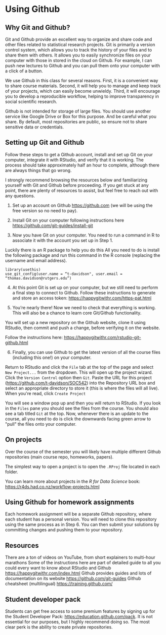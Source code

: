 
# Using Github

## Why Git and Github?

Git and Github provide an excellent way to organize and share code and other files related to statistical research projects. Git is primarily a version control system, which allows you to track the history of your files and to share them with others. It allows you to easily synchronize files on your computer with those in stored in the cloud on Github. For example, I can push new lectures to Github and you can pull them onto your computer with a click of a button.

We use Github in this class for several reasons. First, it is a convenient way to share course materials. Second, it will help you to manage and keep track of your projects, which can easily become unwieldy. Third, it will encourage you to develop a reproducible workflow, helping to improve transparency in social scientific research.

Github is not intended for storage of large files. You should use another service like Google Drive or Box for this purpose. And be careful what you share. By default, most repositories are public, so ensure not to share sensitive data or credentials.

## Setting up Git and Github

Follow these steps to get a Github account, install and set up Git on your computer, integrate it with RStudio, and verify that it is working. The process should take approximately half an hour to complete, although there are always things that go wrong.

I strongly recommend browsing the resources below and familiarizing yourself with Git and Github before proceeding. If you get stuck at any point, there are plenty of resources to assist, but feel free to reach out with any questions.

1. Set up an account on Github https://github.com (we will be using the free version so no need to pay).

2. Install Git on your computer following instructions here https://github.com/git-guides/install-git

3. Now you have Git on your computer. You need to run a command in R to associate it with the account you set up in Step 1.

Luckily there is an R package to help you do this All you need to do is install the following package and run this command in the R console (replacing the username and email address).

```
library(usethis)
use_git_config(user.name = “t-davidson", user.email = “thomas.davidson@rutgers.edu”)
```

4. At this point Git is set up on your computer, but we still need to perform a final step to connect to Github.
Follow these instructions to generate and store an access token: https://happygitwithr.com/https-pat.html

5. You’re nearly there! Now we need to check that everything is working. This will also be a chance to learn core Git/Github functionality.

You will set up a new repository on the Github website, clone it using RStudio, then commit and push a change, before verifying it on the website.

Follow the instructions here: https://happygitwithr.com/rstudio-git-github.html

6. Finally, you can use Github to get the latest version of all the course files (including this one!) on your computer.

Return to RStudio and click the `File` tab at the top of the page and select `New Project...` from the dropdown. This will open up the project wizard. Click the `Version Control` option then `Git`. Paste the URL for this project (https://github.com/t-davidson/SOC542) into the Repository URL box and select an appropriate directory to store it (this is where the files will all live). When you're read, click `Create Project`

You will see a window pop up and then you will return to RStudio. If you look in the `Files` pane you should see the files from the course. You should also see a tab titled `Git` at the top. Now, whenever there is an update to the course, all you need to do is click the downwards facing green arrow to "pull" the files onto your computer.

## On projects

Over the course of the semester you will likely have multiple different Github repositories (main course repo, homeworks, papers).

The simplest way to open a project is to open the `.RProj` file located in each folder.

You can learn more about projects in the *R for Data Science* book: https://r4ds.had.co.nz/workflow-projects.html

## Using Github for homework assignments

Each homework assignment will be a separate Github repository, where each student has a personal version. You will need to clone this repository using the same process as in Step 6. You can then submit your solutions by committing changes and pushing them to your repository.

## Resources

There are a ton of videos on YouTube, from short explainers to multi-hour marathons
Some of the instructions here are part of detailed guide to all you could every want to know about RStudio and Github https://happygitwithr.com/index.html
Github provides guides and lots of documentation on its website https://github.com/git-guides
Github cheatsheet (multilingual) https://training.github.com/

## Student developer pack
Students can get free access to some premium features by signing up for the Student Developer Pack: https://education.github.com/pack. It is not essential for our purposes, but I highly recommend doing so. The most clear perk is the ability to create private repositories.
